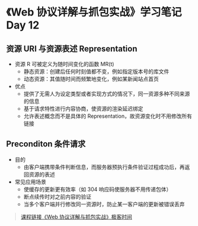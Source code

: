 # 《Web 协议详解与抓包实战》学习笔记 Day 12

## 资源 URI 与资源表述 Representation

* 资源 R 可被定义为随时间变化的函数 MR(t)
  - 静态资源：创建后任何时刻值都不变，例如指定版本号的库文件
  - 动态资源：其值随时间而频繁地变化，例如某新闻站点首页
* 优点
  - 提供了无需人为设定类型或者实现方式的情况下，同一资源多种不同来源的信息
  -  基于请求特性进行内容协商，使资源的渲染延迟绑定
  - 允许表述概念而不是具体的 Representation，故资源变化时不用修改所有链接

## Preconditon 条件请求

* 目的
  - 由客户端携带条件判断信息，而服务器预执行条件验证过程成功后，再返 回资源的表述
* 常见应用场景
  - 使缓存的更新更有效率（如 304 响应码使服务器不用传递包体）
  - 断点续传时对之前内容的验证
  - 当多个客户端并行修改同一资源时，防止某一客户端的更新被错误丢弃

> [课程链接《Web 协议详解与抓包实战》极客时间](http://gk.link/a/11UWp)
